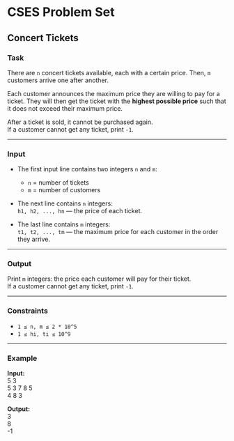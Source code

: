 # CSES Problem Set

## Concert Tickets

### Task

There are `n` concert tickets available, each with a certain price. Then, `m` customers arrive one after another.

Each customer announces the maximum price they are willing to pay for a ticket. They will then get the ticket with the **highest possible price** such that it does not exceed their maximum price.

After a ticket is sold, it cannot be purchased again.  
If a customer cannot get any ticket, print `-1`.

---

### Input

- The first input line contains two integers `n` and `m`:

  - `n` = number of tickets
  - `m` = number of customers

- The next line contains `n` integers:  
  `h1, h2, ..., hn` — the price of each ticket.

- The last line contains `m` integers:  
  `t1, t2, ..., tm` — the maximum price for each customer in the order they arrive.

---

### Output

Print `m` integers: the price each customer will pay for their ticket.  
If a customer cannot get any ticket, print `-1`.

---

### Constraints

- `1 ≤ n, m ≤ 2 * 10^5`
- `1 ≤ hi, ti ≤ 10^9`

---

### Example

**Input:**  
5 3  
5 3 7 8 5  
4 8 3

**Output:**  
3  
8  
-1

